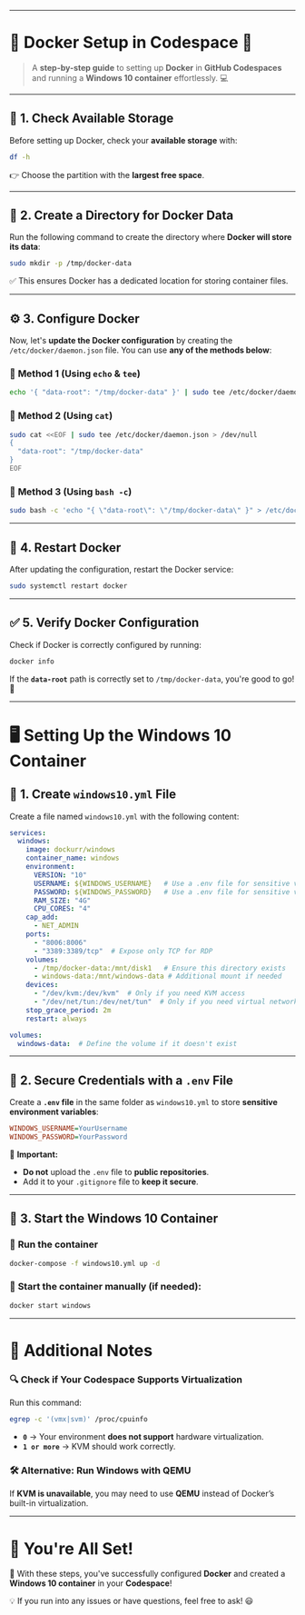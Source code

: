 

---

# 🐳 **Docker Setup in Codespace** 🚀  

> A **step-by-step guide** to setting up **Docker** in **GitHub Codespaces** and running a **Windows 10 container** effortlessly. 💻  

---

## 📌 **1. Check Available Storage**  

Before setting up Docker, check your **available storage** with:  

```bash
df -h
```  

👉 Choose the partition with the **largest free space**.  

---

## 📂 **2. Create a Directory for Docker Data**  

Run the following command to create the directory where **Docker will store its data**:  

```bash
sudo mkdir -p /tmp/docker-data
```  

✅ This ensures Docker has a dedicated location for storing container files.  

---

## ⚙️ **3. Configure Docker**  

Now, let's **update the Docker configuration** by creating the `/etc/docker/daemon.json` file. You can use **any of the methods below**:  

### 📝 **Method 1 (Using `echo` & `tee`)**  
```bash
echo '{ "data-root": "/tmp/docker-data" }' | sudo tee /etc/docker/daemon.json > /dev/null
```

### 📝 **Method 2 (Using `cat`)**  
```bash
sudo cat <<EOF | sudo tee /etc/docker/daemon.json > /dev/null
{
  "data-root": "/tmp/docker-data"
}
EOF
```

### 📝 **Method 3 (Using `bash -c`)**  
```bash
sudo bash -c 'echo "{ \"data-root\": \"/tmp/docker-data\" }" > /etc/docker/daemon.json'
```

---

## 🔄 **4. Restart Docker**  

After updating the configuration, restart the Docker service:  

```bash
sudo systemctl restart docker
```

---

## ✅ **5. Verify Docker Configuration**  

Check if Docker is correctly configured by running:  

```bash
docker info
```

If the **`data-root`** path is correctly set to `/tmp/docker-data`, you're good to go! 🎉  

---

# 🖥️ **Setting Up the Windows 10 Container**  

## 📌 **1. Create `windows10.yml` File**  

Create a file named `windows10.yml` with the following content:  

```yaml
services:
  windows:
    image: dockurr/windows
    container_name: windows
    environment:
      VERSION: "10"
      USERNAME: ${WINDOWS_USERNAME}   # Use a .env file for sensitive variables
      PASSWORD: ${WINDOWS_PASSWORD}   # Use a .env file for sensitive variables
      RAM_SIZE: "4G"
      CPU_CORES: "4"
    cap_add:
      - NET_ADMIN
    ports:
      - "8006:8006"
      - "3389:3389/tcp"  # Expose only TCP for RDP
    volumes:
      - /tmp/docker-data:/mnt/disk1   # Ensure this directory exists
      - windows-data:/mnt/windows-data # Additional mount if needed
    devices:
      - "/dev/kvm:/dev/kvm"  # Only if you need KVM access
      - "/dev/net/tun:/dev/net/tun"  # Only if you need virtual network interfaces
    stop_grace_period: 2m
    restart: always

volumes:
  windows-data:  # Define the volume if it doesn't exist
```

---

## 🔑 **2. Secure Credentials with a `.env` File**  

Create a **`.env` file** in the same folder as `windows10.yml` to store **sensitive environment variables**:  

```ini
WINDOWS_USERNAME=YourUsername
WINDOWS_PASSWORD=YourPassword
```

🚨 **Important:**  
- **Do not** upload the `.env` file to **public repositories**.  
- Add it to your `.gitignore` file to **keep it secure**.  

---

## 🚀 **3. Start the Windows 10 Container**  

### 🔹 **Run the container**  
```bash
docker-compose -f windows10.yml up -d
```

### 🔹 **Start the container manually (if needed):**  
```bash
docker start windows
```

---

# 📌 **Additional Notes**  

### 🔍 **Check if Your Codespace Supports Virtualization**  
Run this command:  

```bash
egrep -c '(vmx|svm)' /proc/cpuinfo
```

- **`0`** → Your environment **does not support** hardware virtualization.  
- **`1 or more`** → KVM should work correctly.  

### 🛠️ **Alternative: Run Windows with QEMU**  
If **KVM is unavailable**, you may need to use **QEMU** instead of Docker’s built-in virtualization.  

---

# 🎉 **You're All Set!**  

🚀 With these steps, you've successfully configured **Docker** and created a **Windows 10 container** in your **Codespace**!  

💡 If you run into any issues or have questions, feel free to ask! 😃
